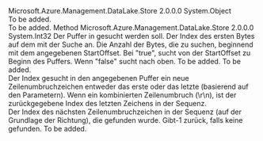 <Type Name="StringExtensions" FullName="Microsoft.Azure.Management.DataLake.Store.StringExtensions">
  <TypeSignature Language="C#" Value="public static class StringExtensions" />
  <TypeSignature Language="ILAsm" Value=".class public auto ansi abstract sealed beforefieldinit StringExtensions extends System.Object" />
  <TypeSignature Language="DocId" Value="T:Microsoft.Azure.Management.DataLake.Store.StringExtensions" />
  <TypeSignature Language="VB.NET" Value="Public Class StringExtensions" />
  <TypeSignature Language="F#" Value="type StringExtensions = class" />
  <AssemblyInfo>
    <AssemblyName>Microsoft.Azure.Management.DataLake.Store</AssemblyName>
    <AssemblyVersion>2.0.0.0</AssemblyVersion>
  </AssemblyInfo>
  <Base>
    <BaseTypeName>System.Object</BaseTypeName>
  </Base>
  <Interfaces />
  <Docs>
    <summary>To be added.</summary>
    <remarks>To be added.</remarks>
  </Docs>
  <Members>
    <Member MemberName="FindNewline">
      <MemberSignature Language="C#" Value="public static int FindNewline (byte[] buffer, int startOffset, int length, bool reverse, System.Text.Encoding encoding, string delimiter = null);" />
      <MemberSignature Language="ILAsm" Value=".method public static hidebysig int32 FindNewline(unsigned int8[] buffer, int32 startOffset, int32 length, bool reverse, class System.Text.Encoding encoding, string delimiter) cil managed" />
      <MemberSignature Language="DocId" Value="M:Microsoft.Azure.Management.DataLake.Store.StringExtensions.FindNewline(System.Byte[],System.Int32,System.Int32,System.Boolean,System.Text.Encoding,System.String)" />
      <MemberSignature Language="F#" Value="static member FindNewline : byte[] * int * int * bool * System.Text.Encoding * string -&gt; int" Usage="Microsoft.Azure.Management.DataLake.Store.StringExtensions.FindNewline (buffer, startOffset, length, reverse, encoding, delimiter)" />
      <MemberType>Method</MemberType>
      <AssemblyInfo>
        <AssemblyName>Microsoft.Azure.Management.DataLake.Store</AssemblyName>
        <AssemblyVersion>2.0.0.0</AssemblyVersion>
      </AssemblyInfo>
      <ReturnValue>
        <ReturnType>System.Int32</ReturnType>
      </ReturnValue>
      <Parameters>
        <Parameter Name="buffer" Type="System.Byte[]" />
        <Parameter Name="startOffset" Type="System.Int32" />
        <Parameter Name="length" Type="System.Int32" />
        <Parameter Name="reverse" Type="System.Boolean" />
        <Parameter Name="encoding" Type="System.Text.Encoding" />
        <Parameter Name="delimiter" Type="System.String" />
      </Parameters>
      <Docs>
        <param name="buffer">Der Puffer in gesucht werden soll.</param>
        <param name="startOffset">Der Index des ersten Bytes auf dem mit der Suche an.</param>
        <param name="length">Die Anzahl der Bytes, die zu suchen, beginnend mit dem angegebenen StartOffset.</param>
        <param name="reverse">Bei "true", sucht von der StartOffset zu Beginn des Puffers. Wenn "false" sucht nach oben.</param>
        <param name="encoding">To be added.</param>
        <param name="delimiter">To be added.</param>
        <summary>
            Der Index gesucht in den angegebenen Puffer ein neue Zeilenumbruchzeichen entweder das erste oder das letzte (basierend auf den Parametern).
            Wenn ein kombinierten Zeilenumbruch (\r\n), ist der zurückgegebene Index des letzten Zeichens in der Sequenz.
            </summary>
        <returns>Der Index des nächsten Zeilenumbruchzeichen in der Sequenz (auf der Grundlage der Richtung), die gefunden wurde. Gibt-1 zurück, falls keine gefunden. </returns>
        <remarks>To be added.</remarks>
      </Docs>
    </Member>
  </Members>
</Type>